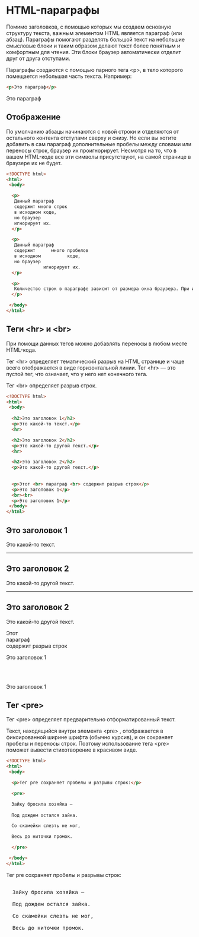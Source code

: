 # HTML-параграфы

Помимо заголовков, с помощью которых мы создаем основную структуру текста, важным элементом HTML является параграф (или абзац). Параграфы помогают разделять большой текст на небольшие смысловые блоки и таким образом делают текст более понятным и комфортным для чтения. Эти блоки браузер автоматически отделит друг от друга отступами.

Параграфы создаются с помощью парного тега \<p\>, в тело которого помещается небольшая часть текста. Например:

```html
<p>Это параграф</p>
```

<p>Это параграф</p>

## Отображение

По умолчанию абзацы начинаются с новой строки и отделяются от остального контента отступами сверху и снизу. Но если вы хотите добавить в сам параграф дополнительные пробелы между словами или переносы строк, браузер их проигнорирует. Несмотря на то, что в вашем HTML-коде все эти символы присутствуют, на самой странице в браузере их не будет.

```html
<!DOCTYPE html>
<html>
 <body>

  <p>
   Данный параграф
   содержит много строк
   в исходном коде,
   но браузер 
   игнорирует их.
  </p>

  <p>
   Данный параграф
   содержит      много пробелов
   в исходном          коде,
   но браузер 
              игнорирует их.
  </p>

  <p>
   Количество строк в параграфе зависит от размера окна браузера. При изменении размера окна браузера количество строк в этом абзаце изменится.
  </p>

 </body>
</html>
```

##  Теги \<hr\> и \<br\>

При помощи данных тегов можно добавлять переносы в любом месте HTML-кода.

Тег \<hr\> определяет тематический разрыв на HTML странице и чаще всего отображается в виде горизонтальной линии. Тег \<hr\> — это пустой тег, что означает, что у него нет конечного тега.

Тег \<br\> определяет разрыв строк. 

```html
<!DOCTYPE html>
<html>
 <body>
  
  <h2>Это заголовок 1</h2>
  <p>Это какой-то текст.</p>
  <hr>

  <h2>Это заголовок 2</h2>
  <p>Это какой-то другой текст.</p>
  <hr>

  <h2>Это заголовок 2</h2>
  <p>Это какой-то другой текст.</p>
  
  
  <p>Этот <br> параграф <br> содержит разрыв строк</p>
  <p>Это заголовок 1</p>
  <br><br>
  <p>Это заголовок 1</p>
 </body>
</html>
```

  <h2>Это заголовок 1</h2>
  <p>Это какой-то текст.</p>
  <hr>

  <h2>Это заголовок 2</h2>
  <p>Это какой-то другой текст.</p>
  <hr>

  <h2>Это заголовок 2</h2>
  <p>Это какой-то другой текст.</p>
  
  
  <p>Этот <br> параграф <br> содержит разрыв строк</p>
  <p>Это заголовок 1</p>
  <br><br>
  <p>Это заголовок 1</p>
  
## Тег \<pre\>

Тег \<pre\> определяет предварительно отформатированный текст.

Текст, находящийся внутри элемента \<pre\> , отображается в фиксированной ширине шрифта (обычно курсив), и он сохраняет пробелы и переносы строк. Поэтому использование тега \<pre\> поможет вывести стихотворение в красивом виде.

```html
<!DOCTYPE html>
<html>
 <body>

  <p>Тег pre сохраняет пробелы и разрывы строк:</p>

  <pre>

  Зайку бросила хозяйка —
  
  Под дождем остался зайка.

  Со скамейки слезть не мог,

  Весь до ниточки промок.

  </pre>

 </body>
</html>
```

  <p>Тег pre сохраняет пробелы и разрывы строк:</p>

  <pre>

  Зайку бросила хозяйка —
  
  Под дождем остался зайка.

  Со скамейки слезть не мог,

  Весь до ниточки промок.

  </pre>